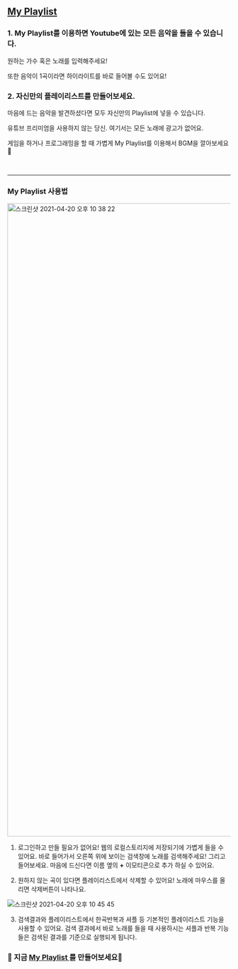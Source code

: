 
## <a href="https://codesoom.github.io/project-react-3-shinhyogeun/"> My Playlist </a>

  

  

### 1. My Playlist를 이용하면 Youtube에 있는 모든 음악을 들을 수 있습니다.

원하는 가수 혹은 노래를 입력해주세요!

  

또한 음악이 1곡이라면 하이라이트를 바로 들어볼 수도 있어요!

  

### 2. 자신만의 플레이리스트를 만들어보세요.

  

마음에 드는 음악을 발견하셨다면 모두 자신만의 Playlist에 넣을 수 있습니다.

  

유튜브 프리미엄을 사용하지 않는 당신. 여기서는 모든 노래에 광고가 없어요.


게임을 하거나 프로그래밍을 할 때 가볍게 My Playlist를 이용해서 BGM을 깔아보세요🤟

<br  />

  

-------

### My Playlist 사용법

<img width="1425" alt="스크린샷 2021-04-20 오후 10 38 22" src="https://user-images.githubusercontent.com/52554235/115405481-3c106b80-a229-11eb-8dd4-c2ecc5bf326b.png">

1. 로그인하고 만들 필요가 없어요! 웹의 로컬스토리지에 저장되기에 가볍게 들을 수 있어요. 바로 들어가서 오른쪽 위에 보이는 검색창에 노래를 검색해주세요! 그리고 들어보세요. 마음에 드신다면 이름 옆의 **+** 이모티콘으로 추가 하실 수 있어요.

2. 원하지 않는 곡이 있다면  플레이리스트에서 삭제할 수 있어요! 노래에 마우스를 올리면 삭제버튼이 나타나요.

![스크린샷 2021-04-20 오후 10 45 45](https://user-images.githubusercontent.com/52554235/115406454-25b6df80-a22a-11eb-9e78-e3444d396fef.png)



3. 검색결과와 플레이리스트에서 한곡반복과 셔플 등 기본적인 플레이리스트 기능을 사용할 수 있어요. 검색 결과에서 바로 노래를 들을 때 사용하시는 셔플과 반복 기능들은 검색된 결과를 기준으로 실행되게 됩니다.

### 🤟 지금 <a href="https://codesoom.github.io/project-react-3-shinhyogeun/"> My Playlist </a>를 만들어보세요🤟

